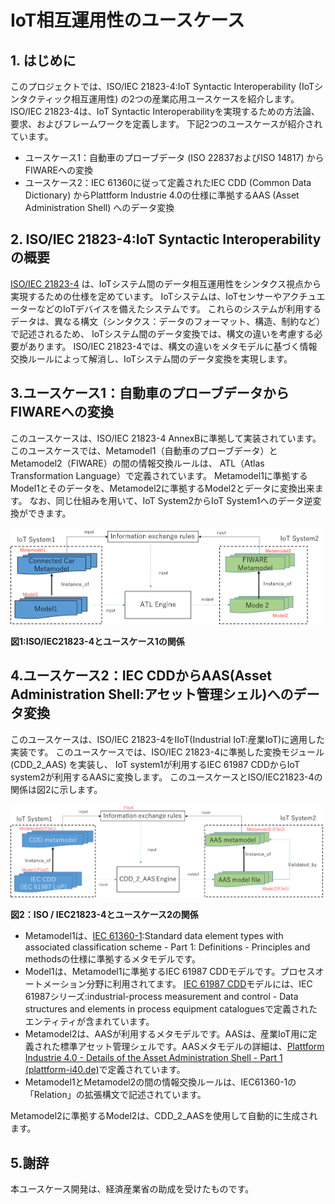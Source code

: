 # IoT相互運用性のユースケース  

## 1. はじめに

このプロジェクトでは、ISO/IEC 21823-4:IoT Syntactic Interoperability (IoTシンタクティック相互運用性) の2つの産業応用ユースケースを紹介します。
ISO/IEC 21823-4は、IoT Syntactic Interoperabilityを実現するための方法論、要求、およびフレームワークを定義します。
下記2つのユースケースが紹介されています。

- ユースケース1：自動車のプローブデータ (ISO 22837およびISO 14817) からFIWAREへの変換
- ユースケース2：IEC 61360に従って定義されたIEC CDD (Common Data Dictionary) からPlattform Industrie 4.0の仕様に準拠するAAS (Asset Administration Shell) へのデータ変換

## 2. ISO/IEC 21823-4:IoT Syntactic Interoperabilityの概要

[ISO/IEC 21823-4](https://www.iec.ch/dyn/www/f?p=103:38:505161326783782::::FSP_ORG_ID,FSP_APEX_PAGE,FSP_PROJECT_ID:20486,23,103541)
は、IoTシステム間のデータ相互運用性をシンタクス視点から実現するための仕様を定めています。
IoTシステムは、IoTセンサーやアクチュエーターなどのIoTデバイスを備えたシステムです。
これらのシステムが利用するデータは、異なる構文（シンタクス：データのフォーマット、構造、制約など）で記述されるため、
IoTシステム間のデータ変換では、構文の違いを考慮する必要があります。
ISO/IEC 21823-4では、構文の違いをメタモデルに基づく情報交換ルールによって解消し、IoTシステム間のデータ変換を実現します。

## 3.ユースケース1：自動車のプローブデータからFIWAREへの変換

このユースケースは、ISO/IEC 21823-4 AnnexBに準拠して実装されています。
このユースケースでは、Metamodel1（自動車のプローブデータ）とMetamodel2（FIWARE）の間の情報交換ルールは、
ATL（Atlas Transformation Language）で定義されています。
Metamodel1に準拠するModel1とそのデータを、Metamodel2に準拠するModel2とデータに変換出来ます。
なお、同じ仕組みを用いて、IoT System2からIoT System1へのデータ逆変換ができます。

<img src="images/usecase1.png" alt="" width="500"/>

**図1:ISO/IEC21823-4とユースケース1の関係**

## 4.ユースケース2：IEC CDDからAAS(Asset Administration Shell:アセット管理シェル)へのデータ変換

このユースケースは、ISO/IEC 21823-4をIIoT(Industrial IoT:産業IoT)に適用した実装です。
このユースケースでは、ISO/IEC 21823-4に準拠した変換モジュール (CDD_2_AAS) を実装し、
IoT system1が利用するIEC 61987 CDDからIoT system2が利用するAASに変換します。
このユースケースとISO/IEC21823-4の関係は図2に示します。

<img src="images/usecase2.png" alt="" width="500" />

**図2：ISO / IEC21823-4とユースケース2の関係**

- Metamodel1は、[IEC 61360-1](https://webstore.iec.ch/publication/28560):Standard data element types with associated classification scheme - Part 1: Definitions - Principles and methodsの仕様に準拠するメタモデルです。
- Model1は、Metamodel1に準拠するIEC 61987 CDDモデルです。プロセスオートメーション分野に利用されてます。
[IEC 61987 CDD](https://cdd.iec.ch/cdd/iec61987/iec61987.nsf/TreeFrameset?OpenFrameSet&ongletactif=1)モデルには、IEC 61987シリーズ:industrial-process measurement and control - Data structures and elements in process equipment cataloguesで定義されたエンティティが含まれています。
- Metamodel2は、AASが利用するメタモデルです。AASは、産業IoT用に定義された標準アセット管理シェルです。AASメタモデルの詳細は、[Plattform Industrie 4.0 - Details of the Asset Administration Shell - Part 1 (plattform-i40.de)](https://www.plattform-i40.de/IP/Redaktion/EN/Downloads/Publikation/Details_of_the_Asset_Administration_Shell_Part1_V3.html)で定義されています。
- Metamodel1とMetamodel2の間の情報交換ルールは、IEC61360-1の「Relation」の拡張構文で記述されています。

Metamodel2に準拠するModel2は、CDD_2_AASを使用して自動的に生成されます。
 

## 5.謝辞
本ユースケース開発は、経済産業省の助成を受けたものです。
